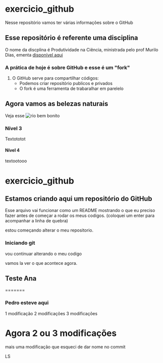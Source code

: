 # exercicio_github 
Nesse repositório vamos ter várias informações sobre o GitHub

## Esse repositório é referente uma disciplina 

O nome da discplina é Produtividade na Ciência, ministrada pelo prof Murilo Dias,
ementa [disponível aqui](http://pgeclunb.net.br/pt-br/lista-de-oferta-3/ementas?start=20)

### A prática de hoje é sobre GitHub e esse é um "fork"

1. O GitHub serve para compartilhar códigos:
    - Podemos criar repositório publicos e privados
     - O fork é uma ferramenta de trabaralhar em parelelo

## Agora vamos as belezas naturais
Veja esse ![rio bem bonito](https://upload.wikimedia.org/wikipedia/commons/e/ee/Piracicaba-SP.jpg)

### Nível 3

Textototot

#### Nível 4 

textootooo
# exercicio_github

## Estamos criando aqui um repositório do GitHub




Esse arquivo vai funcionar como um README mostrando o que eu preciso fazer 
antes de começar a rodar os meus codigos.
(coloquei um enter para acompanhar a linha de quebra) 
 
 
estou começando alterar o meu repositorio.

### Iniciando git

vou continuar alterando o meu codigo

vamos la ver o que acontece agora.



## Teste Ana 
=======
### Pedro esteve aqui

1 modificação
2 modificações
3 modificações


# Agora 2 ou 3 modificações
mais uma modificação que esqueci de dar nome no commit

LS

